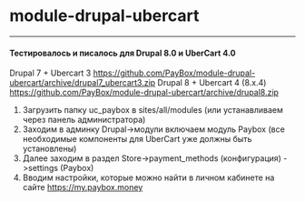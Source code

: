 # module-drupal-ubercart
---
#### Тестировалось и писалось для Drupal 8.0 и UberCart 4.0

Drupal 7 + Ubercart 3 https://github.com/PayBox/module-drupal-ubercart/archive/drupal7_ubercart3.zip
Drupal 8 + Ubercart 4 (8.x.4) https://github.com/PayBox/module-drupal-ubercart/archive/drupal8.zip

1. Загрузить папку uc_paybox в sites/all/modules (или устанавливаем через панель администратора)
2. Заходим в админку Drupal->модули включаем модуль Paybox (все необходимые компоненты для UberCart уже должны быть установлены)
3. Далее заходим в раздел Store->payment_methods (конфигурация) ->settings (Paybox)
5. Вводим настройки, которые можно найти в личном кабинете на сайте https://my.paybox.money
